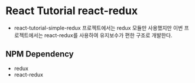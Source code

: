 # React Tutorial react-redux
+ react-tutorial-simple-redux 프로젝트에서는 redux 모듈만 사용했지만 이번 프로젝트에서는 react-redux를 사용하여 유지보수가 편한 구조로 개발한다.

## NPM Dependency
+ redux
+ react-redux
